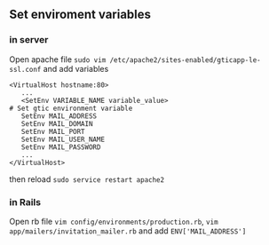 
## Set enviroment variables

### in server
Open apache file `sudo vim /etc/apache2/sites-enabled/gticapp-le-ssl.conf`
and add variables
```
<VirtualHost hostname:80>
   ...
   <SetEnv VARIABLE_NAME variable_value>
# Set gtic environment variable
   SetEnv MAIL_ADDRESS
   SetEnv MAIL_DOMAIN
   SetEnv MAIL_PORT
   SetEnv MAIL_USER_NAME
   SetEnv MAIL_PASSWORD
   ...
</VirtualHost>
```
then reload `sudo service restart apache2`

### in Rails
Open rb file `vim config/environments/production.rb`, `vim app/mailers/invitation_mailer.rb`
and add `ENV['MAIL_ADDRESS']`
